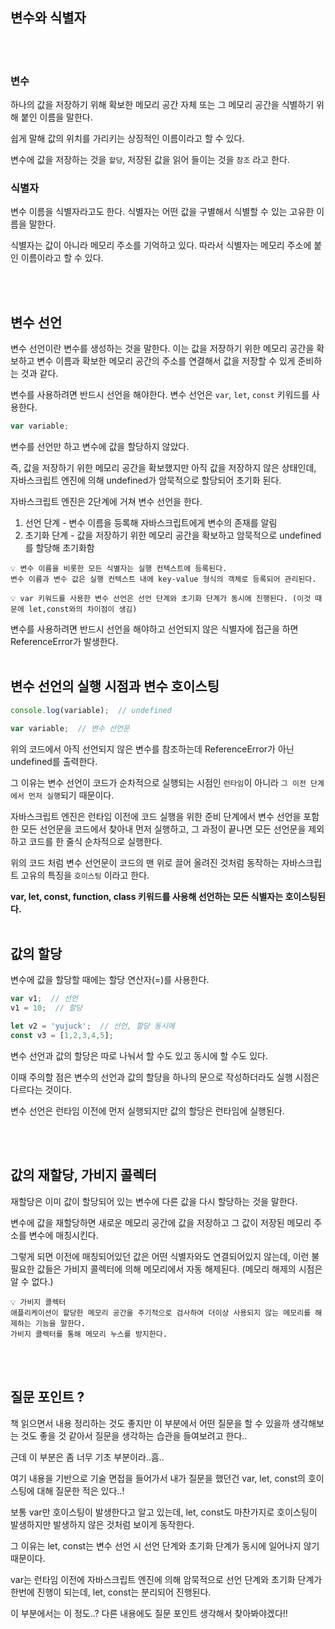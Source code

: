 ## 변수와 식별자
<br />
<br />


### 변수
하나의 값을 저장하기 위해 확보한 메모리 공간 자체 또는 그 메모리 공간을 식별하기 위해 붙인 이름을 말한다.

쉽게 말해 값의 위치를 가리키는 상징적인 이름이라고 할 수 있다.

변수에 값을 저장하는 것을 `할당`, 저장된 값을 읽어 들이는 것을 `참조` 라고 한다.
<br />

### 식별자
변수 이름을 식별자라고도 한다. 
식별자는 어떤 값을 구별해서 식별할 수 있는 고유한 이름을 말한다.

식별자는 값이 아니라 메모리 주소를 기억하고 있다. 따라서 식별자는 메모리 주소에 붙인 이름이라고 할 수 있다.

<br />
<br />


## 변수 선언
변수 선언이란 변수를 생성하는 것을 말한다.
이는 값을 저장하기 위한 메모리 공간을 확보하고 변수 이름과 확보한 메모리 공간의 주소를 연결해서 값을 저장할 수 있게 준비하는 것과 같다.

변수를 사용하려면 반드시 선언을 해야한다. 변수 선언은 `var`, `let`, `const` 키워드를 사용한다.

```jsx
var variable;
```
변수를 선언만 하고 변수에 값을 할당하지 않았다.

즉, 값을 저장하기 위한 메모리 공간을 확보했지만 아직 값을 저장하지 않은 상태인데, 자바스크립트 엔진에 의해 undefined가 암묵적으로 할당되어 초기화 된다.

자바스크립트 엔진은 2단계에 거쳐 변수 선언을 한다.
1. 선언 단계 - 변수 이름을 등록해 자바스크립트에게 변수의 존재를 알림
2. 초기화 단계 - 값을 저장하기 위한 메모리 공간을 확보하고 암묵적으로 undefined를 할당해 초기화함

```
💡 변수 이름을 비롯한 모든 식별자는 실행 컨텍스트에 등록된다.
변수 이름과 변수 값은 실행 컨텍스트 내에 key-value 형식의 객체로 등록되어 관리된다.
```
```
💡 var 키워드를 사용한 변수 선언은 선언 단계와 초기화 단계가 동시에 진행된다. (이것 때문에 let,const와의 차이점이 생김)
```

변수를 사용하려면 반드시 선언을 해야하고 선언되지 않은 식별자에 접근을 하면 ReferenceError가 발생한다.
<br />
<br />


## 변수 선언의 실행 시점과 변수 호이스팅
```jsx
console.log(variable);  // undefined

var variable;  // 변수 선언문
```

위의 코드에서 아직 선언되지 않은 변수를 참조하는데 ReferenceError가 아닌 undefined를 출력한다.

그 이유는 변수 선언이 코드가 순차적으로 실행되는 시점인 `런타임`이 아니라 `그 이전 단계에서 먼저 실행`되기 때문이다.

자바스크립트 엔진은 런타임 이전에 코드 실행을 위한 준비 단계에서 변수 선언을 포함한 모든 선언문을 코드에서 찾아내 먼저 실행하고, 그 과정이 끝나면 모든 선언문을 제외하고 코드를 한 줄식 순차적으로 실행한다.

위의 코드 처럼 변수 선언문이 코드의 맨 위로 끌어 올려진 것처럼 동작하는 자바스크립트 고유의 특징을 `호이스팅` 이라고 한다.

<b>var, let, const, function, class 키워드를 사용해 선언하는 모든 식별자는 호이스팅된다.</b>
<br />
<br />

## 값의 할당
변수에 값을 할당할 때에는 할당 연산자(=)를 사용한다.

```jsx
var v1;  // 선언
v1 = 10;  // 할당

let v2 = 'yujuck';  // 선언, 할당 동시에
const v3 = [1,2,3,4,5];
```
변수 선언과 값의 할당은 따로 나눠서 할 수도 있고 동시에 할 수도 있다.

이때 주의할 점은 변수의 선언과 값의 할당을 하나의 문으로 작성하더라도 실행 시점은 다르다는 것이다.

변수 선언은 런타임 이전에 먼저 실행되지만 값의 할당은 런타임에 실행된다.

<br />
<br />

## 값의 재할당, 가비지 콜렉터
재할당은 이미 값이 할당되어 있는 변수에 다른 값을 다시 할당하는 것을 말한다.

변수에 값을 재할당하면 새로운 메모리 공간에 값을 저장하고 그 값이 저장된 메모리 주소를 변수에 매칭시킨다.

그렇게 되면 이전에 매칭되어있던 값은 어떤 식별자와도 연결되어있지 않는데,
이런 불필요한 값들은 가비지 콜렉터에 의해 메모리에서 자동 해제된다.
(메모리 해제의 시점은 알 수 없다.)

```
💡 가비지 콜렉터
애플리케이션이 할당한 메모리 공간을 주기적으로 검사하여 더이상 사용되지 않는 메모리를 해제하는 기능을 말한다.
가비지 콜렉터를 통해 메모리 누스를 방지한다.
```

<br />
<br />

## 질문 포인트 ?

책 읽으면서 내용 정리하는 것도 좋지만 이 부분에서 어떤 질문을 할 수 있을까 생각해보는 것도 좋을 것 같아서 질문을 생각하는 습관을 들여보려고 한다..

근데 이 부분은 좀 너무 기초 부분이라..흠..

여기 내용을 기반으로 기술 면접을 들어가서 내가 질문을 했던건 var, let, const의 호이스팅에 대해 질문한 적은 있다..!

보통 var만 호이스팅이 발생한다고 알고 있는데, let, const도 마찬가지로 호이스팅이 발생하지만 발생하지 않은 것처럼 보이게 동작한다.

그 이유는 let, const는 변수 선언 시 선언 단계와 초기화 단계가 동시에 일어나지 않기 때문이다.

var는 런타임 이전에 자바스크립트 엔진에 의해 암묵적으로 선언 단계와 초기화 단계가 한번에 진행이 되는데, let, const는 분리되어 진행된다.

이 부분에서는 이 정도..? 다른 내용에도 질문 포인트 생각해서 찾아봐야겠다!!
